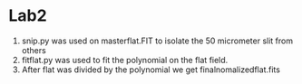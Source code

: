 # Lab2
1. snip.py was used on masterflat.FIT to isolate the 50 micrometer slit from others
2. fitflat.py was used to fit the polynomial on the flat field.
3. After flat was divided by the polynomial we get finalnomalizedflat.fits

